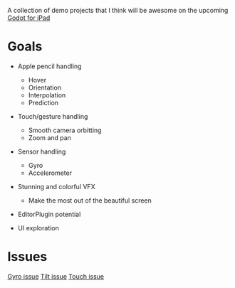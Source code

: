 A collection of demo projects that I think will be awesome on the upcoming [Godot for iPad](https://blog.la-terminal.net/godot-on-ipad-summer-update/)

# Goals
* Apple pencil handling
  * Hover
  * Orientation
  * Interpolation
  * Prediction

* Touch/gesture handling
  * Smooth camera orbitting
  * Zoom and pan

* Sensor handling
  * Gyro
  * Accelerometer

* Stunning and colorful VFX
  * Make the most out of the beautiful screen
* EditorPlugin potential
* UI exploration

# Issues
[Gyro issue](https://github.com/godotengine/godot/issues/90901)
[Tilt issue](https://github.com/godotengine/godot/issues/85990)
[Touch issue](https://github.com/godotengine/godot/issues/90614)
